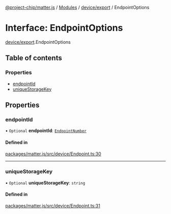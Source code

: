 [@project-chip/matter.js](../README.md) / [Modules](../modules.md) / [device/export](../modules/device_export.md) / EndpointOptions

# Interface: EndpointOptions

[device/export](../modules/device_export.md).EndpointOptions

## Table of contents

### Properties

- [endpointId](device_export.EndpointOptions.md#endpointid)
- [uniqueStorageKey](device_export.EndpointOptions.md#uniquestoragekey)

## Properties

### endpointId

• `Optional` **endpointId**: [`EndpointNumber`](../modules/datatype_export.md#endpointnumber)

#### Defined in

[packages/matter.js/src/device/Endpoint.ts:30](https://github.com/project-chip/matter.js/blob/558e12c94a201592c28c7bc0743705360b3e5ca6/packages/matter.js/src/device/Endpoint.ts#L30)

___

### uniqueStorageKey

• `Optional` **uniqueStorageKey**: `string`

#### Defined in

[packages/matter.js/src/device/Endpoint.ts:31](https://github.com/project-chip/matter.js/blob/558e12c94a201592c28c7bc0743705360b3e5ca6/packages/matter.js/src/device/Endpoint.ts#L31)
